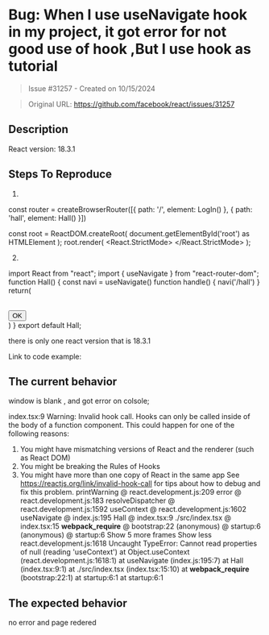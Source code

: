 # Bug: When I use useNavigate hook in my project, it got error for not good use of hook ,But I use hook as tutorial

> Issue #31257 - Created on 10/15/2024

> Original URL: https://github.com/facebook/react/issues/31257

## Description

<!--
  Please provide a clear and concise description of what the bug is. Include
  screenshots if needed. Please test using the latest version of the relevant
  React packages to make sure your issue has not already been fixed.
-->

React version: 18.3.1

## Steps To Reproduce

1.
const router = createBrowserRouter([{
  path: '/', element: LogIn()
}, { path: 'hall', element: Hall() }])

const root = ReactDOM.createRoot(
  document.getElementById('root') as HTMLElement
);
root.render(
  <React.StrictMode>
    <Provider store={store}>
      <RouterProvider router={router}></RouterProvider>
    </Provider>
  </React.StrictMode>
);


2.
import React from "react";
import { useNavigate } from "react-router-dom";
function Hall() {
    const navi = useNavigate()
    function handle() {
        navi('/hall')
    }
    return(
         <div>  
            <Button>
            OK
        </Button></div>
    )
}
export default Hall;

there is only one react version that is 18.3.1
<!--
  Your bug will get fixed much faster if we can run your code and it doesn't
  have dependencies other than React. Issues without reproduction steps or
  code examples may be immediately closed as not actionable.
-->

Link to code example:

<!--
  Please provide a CodeSandbox (https://codesandbox.io/s/new), a link to a
  repository on GitHub, or provide a minimal code example that reproduces the
  problem. You may provide a screenshot of the application if you think it is
  relevant to your bug report. Here are some tips for providing a minimal
  example: https://stackoverflow.com/help/mcve.
-->

## The current behavior
window is blank , and got error on colsole;

index.tsx:9 Warning: Invalid hook call. Hooks can only be called inside of the body of a function component. This could happen for one of the following reasons:
1. You might have mismatching versions of React and the renderer (such as React DOM)
2. You might be breaking the Rules of Hooks
3. You might have more than one copy of React in the same app
See https://reactjs.org/link/invalid-hook-call for tips about how to debug and fix this problem.
printWarning @ react.development.js:209
error @ react.development.js:183
resolveDispatcher @ react.development.js:1592
useContext @ react.development.js:1602
useNavigate @ index.js:195
Hall @ index.tsx:9
./src/index.tsx @ index.tsx:15
__webpack_require__ @ bootstrap:22
(anonymous) @ startup:6
(anonymous) @ startup:6
Show 5 more frames
Show less
react.development.js:1618 Uncaught TypeError: Cannot read properties of null (reading 'useContext')
    at Object.useContext (react.development.js:1618:1)
    at useNavigate (index.js:195:7)
    at Hall (index.tsx:9:1)
    at ./src/index.tsx (index.tsx:15:10)
    at __webpack_require__ (bootstrap:22:1)
    at startup:6:1
    at startup:6:1



## The expected behavior

no error and page redered 

